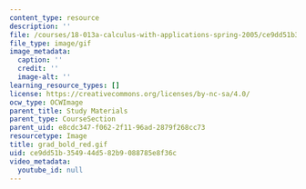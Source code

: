 ```yaml
---
content_type: resource
description: ''
file: /courses/18-013a-calculus-with-applications-spring-2005/ce9dd51b354944d582b9088785e8f36c_grad_bold_red.gif
file_type: image/gif
image_metadata:
  caption: ''
  credit: ''
  image-alt: ''
learning_resource_types: []
license: https://creativecommons.org/licenses/by-nc-sa/4.0/
ocw_type: OCWImage
parent_title: Study Materials
parent_type: CourseSection
parent_uid: e8cdc347-f062-2f11-96ad-2879f268cc73
resourcetype: Image
title: grad_bold_red.gif
uid: ce9dd51b-3549-44d5-82b9-088785e8f36c
video_metadata:
  youtube_id: null
---
```

